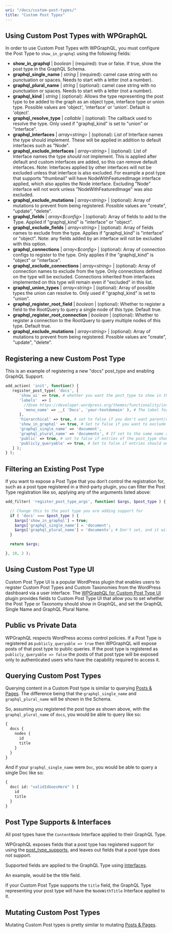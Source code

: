 ```yaml
---
uri: "/docs/custom-post-types/"
title: "Custom Post Types"
---
```


## Using Custom Post Types with WPGraphQL

In order to use Custom Post Types with WPGraphQL, you must configure the Post Type to `show_in_graphql` using the following fields:

- **show\_in\_graphql** | *boolean* | (required): true or false. If true, show the post type in the GraphQL Schema.
- **graphql\_single\_name** | *string* | (required): camel case string with no punctuation or spaces. Needs to start with a letter (not a number).
- **graphql\_plural\_name** | *string* | (optional): camel case string with no punctuation or spaces. Needs to start with a letter (not a number).
- **graphql\_kind** | *string* | (optional): Allows the type representing the post type to be added to the graph as an object type, interface type or union type. Possible values are 'object', 'interface' or 'union'. Default is 'object'.
- **graphql\_resolve\_type** | *callable* | (optional): The callback used to resolve the type. Only used if "graphql\_kind" is set to "union" or "interface".
- **graphql\_interfaces** | *array\<string\>* | (optional): List of Interface names the type should implement. These will be applied in addition to default interfaces such as "Node".
- **graphql\_exclude\_interfaces** | *array\<string\>* | (optional): List of Interface names the type *should not* implement. This is applied after default and custom interfaces are added, so this can remove default interfaces. Note: Interfaces applied by other interfaces will not be excluded unless that interface is also excluded. For example a post type that supports "thumbnail" will have NodeWithFeaturedImage interface applied, which also applies the Node interface. Excluding "Node" interface will not work unless "NodeWithFeaturedImage" was also excluded.
- **graphql\_exclude\_mutations** | *array\<string\>* | (optional): Array of mutations to prevent from being registered. Possible values are "create", "update", "delete".
- **graphql\_fields** | *array\<$config\>* | (optional): Array of fields to add to the Type. Applied if "graphql\_kind" is "interface" or "object".
- **graphql\_exclude\_fields** | *array\<string\>* | (optional): Array of fields names to exclude from the type. Applies if "graphql\_kind" is "interface" or "object". Note: any fields added by an interface will not be excluded with this option.
- **graphql\_connections** | *array\<$config\>* | (optional): Array of connection configs to register to the type. Only applies if the "graphql\_kind" is "object" or "interface".
- **graphql\_exclude\_connections** | *array\<string\>* | (optional): Array of connection names to exclude from the type. Only connections defined on the type will be excluded. Connections inherited from interfaces implemented on this type will remain even if "excluded" in this list.
- **graphql\_union\_types** | *array\<string\>* | (optional): Array of possible types the union can resolve to. Only used if "graphql\_kind" is set to "union".
- **graphql\_register\_root\_field** | *boolean* | (optional): Whether to register a field to the RootQuery to query a single node of this type. Default true.
- **graphql\_register\_root\_connection** | *boolean* | (optional): Whether to register a connection to the RootQuery to query multiple nodes of this type. Default true.
- **graphql\_exclude\_mutations** | *array\<string\>* | (optional): Array of mutations to prevent from being registered. Possible values are "create", "update", "delete".

## Registering a new Custom Post Type

This is an example of registering a new "docs" post\_type and enabling GraphQL Support.

```php
add_action( 'init', function() {
   register_post_type( 'docs', [
      'show_ui' => true, # whether you want the post_type to show in the WP Admin UI. Doesn't affect WPGraphQL Schema.
      'labels'  => [
        //@see https://developer.wordpress.org/themes/functionality/internationalization/
        'menu_name' => __( 'Docs', 'your-textdomain' ), # The label for the WP Admin. Doesn't affect the WPGraphQL Schema.
      ],
      'hierarchical' => true, # set to false if you don't want parent/child relationships for the entries
      'show_in_graphql' => true, # Set to false if you want to exclude this type from the GraphQL Schema
      'graphql_single_name' => 'document', 
      'graphql_plural_name' => 'documents', # If set to the same name as graphql_single_name, the field name will default to `all${graphql_single_name}`, i.e. `allDocument`.
      'public' => true, # set to false if entries of the post_type should not have public URIs per entry
      'publicly_queryable' => true, # Set to false if entries should only be queryable in WPGraphQL by authenticated requests
   ] );
} );
```

## Filtering an Existing Post Type

If you want to expose a Post Type that you don’t control the registration for, such as a post type registered in a third-party plugin, you can filter the Post Type registration like so, applying any of the arguments
listed above:

```php
add_filter( 'register_post_type_args', function( $args, $post_type ) {

  // Change this to the post type you are adding support for
  if ( 'docs' === $post_type ) {
    $args['show_in_graphql'] = true;
    $args['graphql_single_name'] = 'document';
    $args['graphql_plural_name'] = 'documents'; # Don't set, and it will default to `all${graphql_single_name}`, i.e. `allDocument`.
  }

  return $args;

}, 10, 2 );
```

## Using Custom Post Type UI

Custom Post Type UI is a popular WordPress plugin that enables users to register Custom Post Types and Custom Taxonomies from the WordPress dashboard via a user interface. The [WPGraphQL for Custom Post Type UI](/extenstion-plugins/wpgraphql-for-custom-post-type-ui/) plugin provides fields to Custom Post Type UI that allow you to set whether the Post Type or Taxonomy should show in GraphQL, and set the GraphQL Single Name and GraphQL Plural Name.

## Public vs Private Data

WPGraphQL respects WordPress access control policies. If a Post Type is registered as `publicly_queryable => true` then WPGraphQL will expose posts of that post type to public queries. If the post type is registered as `publicly_queryable => false` the posts of that post type will be exposed only to authenticated users who have the capability required to access it.

## Querying Custom Post Types

Querying content in a Custom Post type is similar to querying [Posts & Pages](/docs/posts-and-pages/). The difference being that the `graphql_single_name` and `graphql_plural_name` will be shown in the Schema.

So, assuming you registered the post type as shown above, with the `graphql_plural_name` of `docs`, you would be able to query like so:

```graphql
{
  docs {
    nodes {
      id
      title
    }
  }
}
```

And if your `graphql_single_name` were `Doc`, you would be able to query a single Doc like so:

```graphql
{
  doc( id: "validIdGoesHere" ) {
    id
    title
  }
}
```

## Post Type Supports & Interfaces

All post types have the `ContentNode` Interface applied to their GraphQL Type.

WPGraphQL exposes fields that a post type has registered support for using the [post\_type\_supports](https://developer.wordpress.org/reference/functions/post_type_supports/), and leaves out fields that a post type does not support.

Supported fields are applied to the GraphQL Type using [Interfaces](/docs/interfaces/).

An example, would be the title field.

If your Custom Post Type supports the `title` field, the GraphQL Type representing your post type will have the `NodeWithTitle` Interface applied to it.

## Mutating Custom Post Types

Mutating Custom Post types is pretty similar to mutating [Posts & Pages](/docs/posts-and-pages/).
